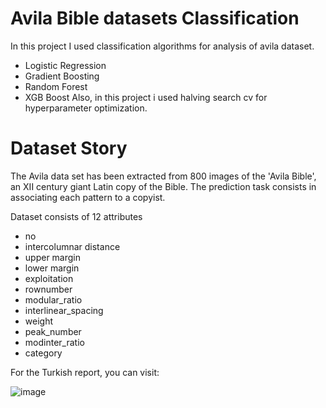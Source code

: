 # Avila Bible datasets Classification
In this project I used classification algorithms for analysis of avila dataset.
* Logistic Regression
* Gradient Boosting
* Random Forest
* XGB Boost
Also, in this project i used halving search cv for hyperparameter optimization.

# Dataset Story
The Avila data set has been extracted from 800 images of the 'Avila Bible', an XII century giant Latin copy of the Bible. The prediction task consists in associating each pattern to a copyist.

Dataset consists of 12 attributes
- no
- intercolumnar distance
- upper margin  
- lower margin  
- exploitation
- rownumber
- modular_ratio
- interlinear_spacing
- weight
- peak_number
- modinter_ratio
- category

For the Turkish report, you can visit:

![image](https://user-images.githubusercontent.com/101044556/194701040-d9796810-626e-4ebf-abea-05bd27bf7123.png)
